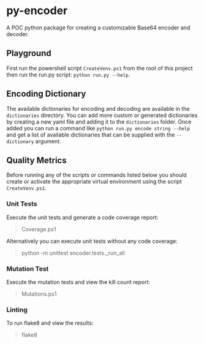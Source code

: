 # py-encoder
A POC python package for creating a customizable Base64 encoder and decoder.

## Playground
First run the powershell script `CreateVenv.ps1` from the root of this project then run the run.py script:
`python run.py --help`.

## Encoding Dictionary
The available dictionaries for encoding and decoding are available in the `dictionaries` directory. You can add more
custom or generated dictionaries by creating a new yaml file and adding it to the `dictionaries` folder. Once added
you can run a command like `python run.py encode string --help` and get a list of available dictionaries that can
be supplied with the `--dictionary` argument.

## Quality Metrics
Before running any of the scripts or commands listed below you should create or activate the appropriate virtual
environment using the script `CreateVenv.ps1`.

### Unit Tests
Execute the unit tests and generate a code coverage report:
> Coverage.ps1

Alternatively you can execute unit tests without any code coverage:
> python -m unittest encoder.tests._run_all

### Mutation Test
Execute the mutation tests and view the kill count report:
> Mutations.ps1

### Linting
To run flake8 and view the results:
> flake8